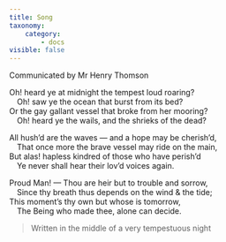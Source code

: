 ```yaml
---
title: Song
taxonomy:
    category:
        - docs
visible: false
---
```


<div class="author">Communicated by Mr Henry Thomson</div>

Oh! heard ye at midnight the tempest loud roaring?    
&emsp;Oh! saw ye the ocean that burst from its bed?    
Or the gay gallant vessel that broke from her mooring?    
&emsp;Oh! heard ye the wails, and the shrieks of the dead?    
  
All hush’d are the waves — and a hope may be cherish’d,    
&emsp;That once more the brave vessel may ride on the main,    
But alas! hapless kindred of those who have perish’d    
&emsp;Ye never shall hear their lov’d voices again.    
   
Proud Man! — Thou are heir but to trouble and sorrow,    
&emsp;Since thy breath thus depends on the wind & the tide;    
This moment’s thy own but whose is tomorrow,    
&emsp;The Being who made thee, alone can decide.    
  

> Written in the middle of a very tempestuous night

